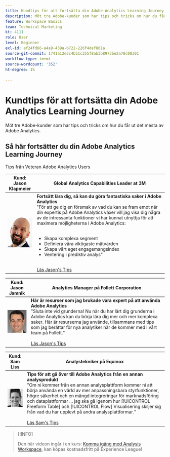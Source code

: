 ```yaml
---
title: Kundtips för att fortsätta din Adobe Analytics Learning Journey
description: Möt tre Adobe-kunder som har tips och tricks om hur du får ut det mesta av Adobe Analytics.
feature: Workspace Basics
team: Technical Marketing
kt: 4111
role: User
level: Beginner
exl-id: af24fd66-a4a9-439a-b722-226f4def861a
source-git-commit: 1741a12e3c4b51c355f8ab3b8973be2a78c08301
workflow-type: tm+mt
source-wordcount: '352'
ht-degree: 1%

---
```


# Kundtips för att fortsätta din Adobe Analytics Learning Journey

Möt tre Adobe-kunder som har tips och tricks om hur du får ut det mesta av Adobe Analytics.

## Så här fortsätter du din Adobe Analytics Learning Journey

Tips från Veteran Adobe Analytics Users

| Kund:<br>Jason Klapmeier | Global Analytics Capabilities Leader at 3M |
|------------|------------|
| ![Jason Klapmeier](assets/jasonklapmeier.jpg) | **Fortsätt lära dig, så kan du göra fantastiska saker i Adobe Analytics** <br> &quot;För att ge dig en försmak av vad du kan se fram emot när din expertis på Adobe Analytics växer vill jag visa dig några av de intressanta funktioner vi har kunnat utnyttja för att maximera möjligheterna i Adobe Analytics: <br><br><ul><li>Skapa komplexa segment</li><li>Definiera våra viktigaste mätvärden</li><li>Skapa vårt eget engagemangsindex</li><li>Ventering i prediktiv analys&quot;</li></ul><br>[Läs Jason&#39;s Tips](https://experienceleaguecommunities.adobe.com/t5/Adobe-Analytics-Discussions/Incredible-Things-You-Can-Do-in-Adobe-Analytics/td-p/354333) |

| Kund:<br>Jason Jamnik | Analytics Manager på Follett Corporation |
|------------|------------|
| ![Jason Klapmeier](assets/jasonjamnik.jpg) | **Här är resurser som jag brukade vara expert på att använda Adobe Analytics** <br> &quot;Sluta inte vid grunderna! Nu när du har lärt dig grunderna i Adobe Analytics kan du börja lära dig mer och mer komplexa saker. Här är resurserna jag använde, tillsammans med tips som jag berättar för nya analytiker när de kommer med i vårt team på Follett.&quot;<br><br>[Läs Jason&#39;s Tips](https://experienceleaguecommunities.adobe.com/t5/Adobe-Analytics-Discussions/Here-are-the-resources-I-used-to-become-an-expert-at-using-Adobe/m-p/354226) |

| Kund:<br>Sam Liss | Analystekniker på Equinox |
|------------|------------|
| ![Sam Liss](assets/samliss.jpg) | **Tips för att gå över till Adobe Analytics från en annan analysprodukt** <br> &quot;Om ni kommer från en annan analysplattform kommer ni att börja använda en värld av mer anpassningsbara styrfunktioner, högre säkerhet och en mängd integreringar för marknadsföring och dataplattformar ... jag ska gå igenom hur [!UICONTROL Freeform Table] och [!UICONTROL Flow] Visualisering skiljer sig från vad du har upplevt på andra analysplattformar.&quot;<br><br>[Läs Sam&#39;s Tips](https://experienceleaguecommunities.adobe.com/t5/Adobe-Analytics-Discussions/An-Analyst-s-Quick-Start-Guide-Switching-to-Adobe/td-p/354312) |

>[!INFO]
>
> Den här videon ingår i en kurs: [Komma igång med Analysis Workspace](https://experienceleague.adobe.com/?recommended=Analytics-U-1-2020.1.workspace), kan köpas kostnadsfritt på Experience League!
